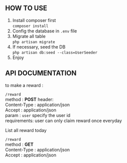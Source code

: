 HOW TO USE
---

1. Install composer first   
`composer install`
2. Config the database in `.env` file
3. Migrate all table   
`php artisan migrate`
4. If necessary, seed the DB   
`php artisan db:seed --class=UserSeeder`
5. Enjoy


API DOCUMENTATION
---

to make a reward :
   
`/reward`   
method : **POST**
header:   
Content-Type : application/json   
Accept : application/json   
param : `user` specify the user id   
requirements: user can only claim reward once everyday

List all reward today

`/reward`   
method : **GET**   
Content-Type : application/json   
Accept : application/json   
